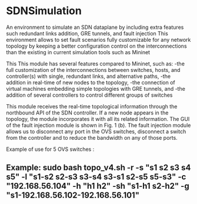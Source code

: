 # SDNSimulation
An environment to simulate an SDN dataplane by including extra features such redundant links addition, GRE tunnels, and fault injection
This environment allows to set fault scenarios fully customizable for any network topology by keeping a better configuration control on
the interconnections than the existing in current simulation tools such as Mininet

This This module has several features compared to Mininet, such as:
-the full customization of the interconnections between switches, hosts, and controller(s) with single, redundant links, and alternative paths,
-the addition in real-time of new nodes to the topology,
-the connection of virtual machines embedding simple
topologies with GRE tunnels, and
-the addition of several controllers to control different
groups of switches

This module receives the real-time topological information through the northbound API of the SDN controller. If a new node appears in the topology, the module incorporates it with all its related information. The GUI of the fault injection module is shown in Fig. 1 (b).
The fault injection module allows us to disconnect any port in the OVS switches, disconnect a switch from the controller and to reduce the bandwidth on any of those ports.

Example of use for 5 OVS switches :


##
## Example: sudo bash topo_v4.sh -r -s "s1 s2 s3 s4 s5" -l "s1-s2 s2-s3 s3-s4 s3-s1 s2-s5 s5-s3" -c "192.168.56.104" -h "h1 h2" -sh "s1-h1 s2-h2" -g "s1-192.168.56.102-192.168.56.101"
##
